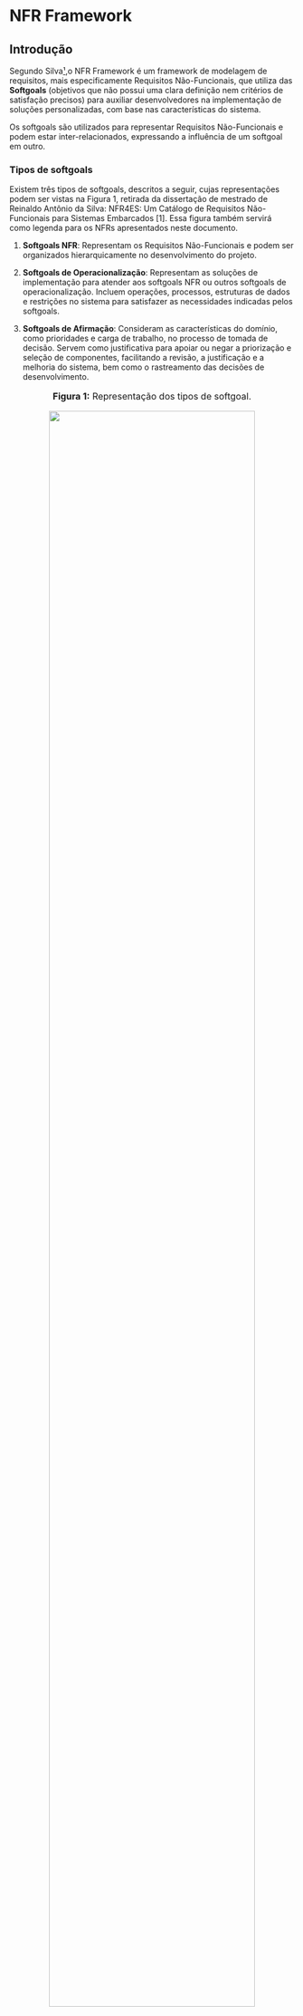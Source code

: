 # NFR Framework

## Introdução
Segundo Silva[¹](https://requisitos-de-software.github.io/2024.1-Consumidor.gov/Modelagem/Modelagem%20%C3%81gil/NFR/#referencias-bibliograficas),o NFR Framework é um framework de modelagem de requisitos, mais especificamente Requisitos Não-Funcionais, que utiliza das **Softgoals** (objetivos que não possui uma clara definição nem critérios de satisfação precisos) para auxiliar desenvolvedores na implementação de soluções personalizadas, com base nas características do sistema. 

Os softgoals são utilizados para representar Requisitos Não-Funcionais e podem estar inter-relacionados, expressando a influência de um softgoal em outro.

### Tipos de softgoals

Existem três tipos de softgoals, descritos a seguir, cujas representações podem ser vistas na Figura 1, retirada da dissertação de mestrado de Reinaldo Antônio da Silva: NFR4ES: Um Catálogo de Requisitos Não-Funcionais para Sistemas Embarcados [1]. Essa figura também servirá como legenda para os NFRs apresentados neste documento.

1. **Softgoals NFR**: Representam os Requisitos Não-Funcionais e podem ser organizados hierarquicamente no desenvolvimento do projeto.

2. **Softgoals de Operacionalização**: Representam as soluções de implementação para atender aos softgoals NFR ou outros softgoals de operacionalização. Incluem operações, processos, estruturas de dados e restrições no sistema para satisfazer as necessidades indicadas pelos softgoals.

3. **Softgoals de Afirmação**: Consideram as características do domínio, como prioridades e carga de trabalho, no processo de tomada de decisão. Servem como justificativa para apoiar ou negar a priorização e seleção de componentes, facilitando a revisão, a justificação e a melhoria do sistema, bem como o rastreamento das decisões de desenvolvimento.

<div align="center">
<font size="3"><p style="text-align: center"><b>Figura 1:</b> Representação dos tipos de softgoal.</p></font>

<img src="URL_DA_IMAGEM" style="width: 85%;">

<font size="3"><p style="text-align: center"><b>Fonte:</b> (CHUNG et al., 2000).</a></p></font>
</div>

O processo de avaliação determina o nível de cumprimento dos requisitos não funcionais através de um conjunto de decisões. Em outras palavras, o procedimento de avaliação verifica se cada softgoal ou interdependência no SIG foi adequadamente atendido. Isso é feito atribuindo rótulos aos softgoals, sendo que os rótulos possíveis incluem "satisfeito", "parcialmente satisfeito", "não atendido", "parcialmente não atendido", "conflitante" e "indeterminado". A figura 2 ilustra um exemplo de cada rótulo, conforme apresentado no artigo de Reinaldo Antônio da Silva [1]. Essa figura também servirá como legenda para os NFRs que serão discutidos neste documento.

<div align="center">
<font size="3"><p style="text-align: center"><b>Figura 2:</b> Rótulos da propagação de impactos.</p></font>

<img src="URL_DA_IMAGEM" style="width: 85%;">

<font size="3"><p style="text-align: center"><b>Fonte:</b> (CHUNG et al., 2000).</a></p></font>
</div>

## Metodologia

Neste documento, descreveremos 12 Requisitos Não Funcionais (NFRs) derivados do nosso documento de especificação suplementar, o qual se fundamentou no modelo FURPS+. Cada membro da equipe foi responsável por definir um NFR dentro de uma categoria do modelo FURPS+.

Para cada categoria, elaboramos um SIG (Softgoal Interdependency Graph), um diagrama que ilustra a propagação de impactos, e um cartão de especificação contendo informações detalhadas sobre o NFR, como sua descrição, categoria, possíveis conflitos, origem, critérios e outras informações relevantes.

# NFR

## NFR01 - Usabilidade

Usabilidade se refere à facilidade e eficácia com que um usuário pode interagir com um sistema, produto ou serviço para alcançar seus objetivos de forma eficiente e satisfatória.

### Softgoal Interdependency Graph

O Softgoal Interdependency Graph do softgoal "Usabilidade" pode ser visto na figura X.

<div align="center">
<font size="3"><p style="text-align: center"><b>Figura X:</b> Softgoal Interdependency Graph do softgoal "Usabilidade".</p></font>

<img src="URL_DA_IMAGEM" style="width: 85%;">

<font size="3"><p style="text-align: center"><b>Autor:</b> Seu Nome, Ano</p></font>
</div>

### Propagação de Impactos

A propagação de impactos do softgoal "Usabilidade" pode ser vista na figura X.

<div align="center">
<font size="3"><p style="text-align: center"><b>Figura X:</b> Propagação de impactos do softgoal "Usabilidade"</p></font>

<img src="URL_DA_IMAGEM" style="width: 85%;">

<font size="3"><p style="text-align: center"><b>Fonte:</b> Seu Nome, Ano</p></font>
</div>

### Cartão de Especificação

Na tabela 1, temos o cartão de especificação do softgoal "Usabilidade".

<div align="center">
<p><b>Tabela 1:</b> Cartão de Especificação do Softgoal Usabilidade</p>
<table>
  <tr>
    <th>Tópico</th>
    <th>Informação</th>
  </tr>
  <tr>
    <td>ID do NFR</td>
    <td>NFR01</td>
  </tr>
  <tr>
    <td>Classificação</td>
    <td>Usabilidade</td>
  </tr>
  <tr>
    <td>Descrição</td>
    <td>O requisito "Usabilidade" refere-se à capacidade do sistema de entregar uma boa usabilidade para os usuários do aplicativo.</td>
  </tr>
  <tr>
    <td>Justificativa</td>
    <td>Uma boa Usabilidade é fundamental para garantir que os usuários possam utilizar o aplicativo com eficiência e garantir a satisfação do usuário, aumentando a acessibilidade e reduzindo erros.</td>
  </tr>
  <tr>
    <td>Origem do Requisito</td>
    <td><a href="https://requisitos-de-software.github.io/2024.1-Consumidor.gov/Modelagem/especsuplementar/">Especificação suplementar</a> e <a href="https://requisitos-de-software.github.io/2024.1-Consumidor.gov/Elicitação/requisitos-elicitados/">requisitos elicitados</a></td>
</td>
  </tr>
  <tr>
    <td>Dependências</td>
    <td>Não foram identificadas restrições ou dependências específicas, mas a atualização da documentação deve ser planejada e coordenada com as versões do aplicativo.</td>
  </tr>
  <tr>
    <td>Prioridade</td>
    <td>O requisito de "Usabilidade" é de alta prioridade, uma vez que influencia diretamente a satisfação do usuário e a eficácia do aplicativo.</td>
  </tr>
  <tr>
    <td>Conflitos</td>
    <td>Não foram identificados conflitos.</td>
  </tr>
  <tr>
    <td>História</td>
    <td>26/05/2024</td>
  </tr>
</table>
<font size="3"><p style="text-align: center">Autor: CÉSAR, Julio. 2024</p></font>
</figure>

## NFR02 - Confiabilidade 

Confiabilidade se refere à capacidade de um sistema, produto ou serviço realizar suas funções de forma consistente e previsível ao longo do tempo, sob condições específicas.

### Softgoal Interdependency Graph

O Softgoal Interdependency Graph do softgoal "Confiabilidade" pode ser visto na figura X.

<div align="center">
<font size="3"><p style="text-align: center"><b>Figura X:</b> Softgoal Interdependency Graph do softgoal "Confiabilidade".</p></font>

<img src="URL_DA_IMAGEM" style="width: 85%;">

<font size="3"><p style="text-align: center"><b>Autor:</b> Seu Nome, Ano</p></font>
</div>

### Propagação de Impactos

A propagação de impactos do softgoal "Confiabilidade" pode ser vista na figura X.

<div align="center">
<font size="3"><p style="text-align: center"><b>Figura X:</b> Propagação de impactos do softgoal "Confiabilidade"</p></font>

<img src="URL_DA_IMAGEM" style="width: 85%;">

<font size="3"><p style="text-align: center"><b>Autor:</b> Seu Nome, Ano</p></font>
</div>

### Cartão de Especificação
Na tabela 2, temos o cartão de especificação do softgoal "Confiabilidade".

<div align="center">
<p><b>Tabela 2:</b> Cartão de Especificação do Softgoal "Confiabilidade"</p>
<table>
  <tr>
    <th>Tópico</th>
    <th>Informação</th>
  </tr>
  <tr>
    <td>ID do NFR</td>
    <td>NFR02</td>
  </tr>
  <tr>
    <td>Classificação</td>
    <td>Confiabilidade</td>
  </tr>
  <tr>
    <td>Descrição</td>
    <td>O requisito "Confiabilidade" refere-se à capacidade do sistema de funcionar consistentemente, estável e sem falhas, garantindo uma experiência positiva do usuário e a credibilidade do aplicativo.</td>
  </tr>
  <tr>
    <td>Justificativa</td>
    <td>A Confiabilidade é fundamental para manter a satisfação do usuário, evitar interrupções inesperadas e garantir o funcionamento correto do aplicativo. Ela é essencial para a credibilidade do aplicativo.</td>
  </tr>
  <tr>
    <td>Origem do Requisito</td>
    <td><a href="https://requisitos-de-software.github.io/2024.1-Consumidor.gov/Modelagem/especsuplementar/">Especificação suplementar</a> e <a href="https://requisitos-de-software.github.io/2024.1-Consumidor.gov/Elicitação/requisitos-elicitados/">requisitos elicitados</a></td>
  </tr>
  <tr>
    <td>Dependências</td>
    <td>Não foram identificadas dependências específicas, mas a manutenção e atualização do aplicativo devem ser coordenadas com as versões lançadas.</td>
  </tr>
  <tr>
    <td>Prioridade</td>
    <td>O requisito de "Confiabilidade" é de alta prioridade devido ao seu impacto direto na satisfação do usuário e na credibilidade do aplicativo.</td>
  </tr>
  <tr>
    <td>Conflitos</td>
    <td>Não foi identificado nenhum conflito com outros requisitos.</td>
  </tr>
  <tr>
    <td>História</td>
    <td>26/05/2024</td>
  </tr>
</table>
</table>
<font size="3"><p style="text-align: center">Autor: CÉSAR, Julio. 2024</p></font>
</figure>

## NFR03 - Performance

Performance se refere ao desempenho ou à capacidade de um sistema, produto ou serviço em cumprir suas funções de forma eficiente e rápida, atendendo às expectativas de desempenho dos usuários.

### Softgoal Interdependency Graph

O Softgoal Interdependency Graph do softgoal "Performance" pode ser visto na figura X.

<div align="center">
<font size="3"><p style="text-align: center"><b>Figura X:</b> Softgoal Interdependency Graph do softgoal "Performance".</p></font>

<img src="URL_DA_IMAGEM" style="width: 85%;">

<font size="3"><p style="text-align: center"><b>Autor:</b> Seu Nome, Ano</p></font>
</div>

### Propagação de Impactos

A propagação de impactos do softgoal "Performance" pode ser vista na figura X.

<div align="center">
<font size="3"><p style="text-align: center"><b>Figura X:</b> Propagação de impactos do softgoal "Performance"</p></font>

<img src="URL_DA_IMAGEM" style="width: 85%;">

<font size="3"><p style="text-align: center"><b>Autor:</b> Seu Nome, Ano</p></font>
</div>

### Cartão de Especificação

Na tabela 3, temos o cartão de especificação do softgoal "Performance".

<div align="center">
<p><b>Tabela 3:</b> Cartão de Especificação do Softgoal "Performance"</p>
<table>
  <tr>
    <th>Tópico</th>
    <th>Informação</th>
  </tr>
  <tr>
    <td>ID do NFR</td>
    <td>NFR03</td>
  </tr>
  <tr>
    <td>Classificação</td>
    <td>Performance</td>
  </tr>
  <tr>
    <td>Descrição</td>
    <td>Performance refere-se ao desempenho e tempo de resposta do sistema.</td>
  </tr>
  <tr>
    <td>Justificativa</td>
    <td>É crucial que o sistema responda de maneira rápida e eficiente para garantir uma experiência satisfatória para o usuário.</td>
  </tr>
  <tr>
    <td>Origem do Requisito</td>
    <td><a href="https://requisitos-de-software.github.io/2024.1-Consumidor.gov/Modelagem/especsuplementar/">Especificação suplementar</a> e <a href="https://requisitos-de-software.github.io/2024.1-Consumidor.gov/Elicitação/requisitos-elicitados/">requisitos elicitados</a></td>
  </tr>
  <tr>
    <td>Dependências</td>
    <td>Não foram identificadas dependências específicas.</td>
  </tr>
  <tr>
    <td>Prioridade</td>
    <td>Alta prioridade, uma vez que influencia diretamente na satisfação do usuário.</td>
  </tr>
  <tr>
    <td>Conflitos</td>
    <td>Não foram identificados conflitos.</td>
  </tr>
  <tr>
    <td>História</td>
    <td>26/05/2024</td>
  </tr>
</table>
<font size="3"><p style="text-align: center">Autor: CÉSAR, Julio. 2024</p></font>
</figure>

## NFR04 - Suportabilidade

Suportabilidade se refere à capacidade de um sistema, produto ou serviço de ser mantido, atualizado e adaptado ao longo do tempo, garantindo sua operacionalidade contínua e a capacidade de lidar com mudanças no ambiente ou nos requisitos do usuário.

### Softgoal Interdependency Graph

O Softgoal Interdependency Graph do softgoal "Performance" pode ser visto na figura X.

<div align="center">
<font size="3"><p style="text-align: center"><b>Figura X:</b> Softgoal Interdependency Graph do softgoal "Performance".</p></font>

<img src="URL_DA_IMAGEM" style="width: 85%;">

<font size="3"><p style="text-align: center"><b>Autor:</b> Seu Nome, Ano</p></font>
</div>

### Propagação de Impactos

A propagação de impactos do softgoal "Performance" pode ser vista na figura X.

<div align="center">
<font size="3"><p style="text-align: center"><b>Figura X:</b> Propagação de impactos do softgoal "Performance"</p></font>

<img src="URL_DA_IMAGEM" style="width: 85%;">

<font size="3"><p style="text-align: center"><b>Autor:</b> Seu Nome, Ano</p></font>
</div>

### Cartão de Especificação

Na tabela 4, temos o cartão de especificação do softgoal "Suporte".

<div align="center">
<p><b>Tabela 4:</b> Cartão de Especificação do Softgoal "Suporte"</p>
<table>
  <tr>
    <th>Tópico</th>
    <th>Informação</th>
  </tr>
  <tr>
    <td>Identificador</td>
    <td>NFR04</td>
  </tr>
  <tr>
    <td>Classificação</td>
    <td>Suportabilidade</td>
  </tr>
  <tr>
    <td>Descrição</td>
    <td>O suporte de um sistema é relacionado ao nível de manutenção, configuração, compatibilidade e capacidade de expansão do sistema. Esses aspectos são cruciais para garantir que o sistema seja mantido, atualizado e capaz de atender às necessidades dos usuários.</td>
  </tr>
  <tr>
    <td>Justificativa</td>
    <td>É fundamental assegurar uma alta capacidade de suporte para garantir que o sistema permaneça funcional, seguro e eficiente ao longo do tempo. A manutenção adequada, a compatibilidade com diferentes dispositivos e sistemas operacionais, e a capacidade de expansão são aspectos essenciais para atender às demandas dos usuários e manter a relevância do sistema.</td>
  </tr>
  <tr>
    <td>Origem do Requisito</td>
    <td><a href="https://requisitos-de-software.github.io/2024.1-Consumidor.gov/Modelagem/especsuplementar/">Especificação suplementar</a> e <a href="https://requisitos-de-software.github.io/2024.1-Consumidor.gov/Elicitação/requisitos-elicitados/">requisitos elicitados</a></td>
  </tr>
  <tr>
    <td>Dependências</td>
    <td>Não foram identificadas restrições ou dependências específicas, mas a atualização da documentação deve ser planejada e coordenada com as versões do aplicativo.</td>
  </tr>
  <tr>
    <td>Prioridade</td>
    <td>O requisito de "Suporte" é de alta prioridade, para garantir a funcionalidade contínua e a relevância do sistema ao longo do tempo.</td>
  </tr>
  <tr>
    <td>Conflitos</td>
    <td>Não foi identificado nenhum conflito.</td>
  </tr>
  <tr>
    <td>História</td>
    <td>26/05/2024</td>
  </tr>
</table>
<font size="3"><p style="text-align: center">Autor: CÉSAR, Julio. 2024</p></font>
</figure>
</div>

## NFR05 - Restrições de Design

Restrições de design são limitações ou condições específicas que influenciam o processo de criação e desenvolvimento de um produto, sistema ou serviço.

### Softgoal Interdependency Graph

O Softgoal Interdependency Graph do softgoal "Design" pode ser visto na figura X.

<div align="center">
<font size="3"><p style="text-align: center"><b>Figura X:</b> Softgoal Interdependency Graph do softgoal "Design".</p></font>

<img src="URL_DA_IMAGEM" style="width: 85%;">

<font size="3"><p style="text-align: center"><b>Autor:</b> Seu Nome, Ano</p></font>
</div>

### Propagação de Impactos

A propagação de impactos do softgoal "Design" pode ser vista na figura X.

<div align="center">
<font size="3"><p style="text-align: center"><b>Figura X:</b> Propagação de impactos do softgoal "Design"</p></font>

<img src="URL_DA_IMAGEM" style="width: 85%;">

<font size="3"><p style="text-align: center"><b>Autor:</b> Seu Nome, Ano</p></font>
</div>

### Cartão de Especificação

Na tabela 5, temos o cartão de especificação do Softgoal "Restrições de Design".

<div align="center">
<p><b>Tabela 5:</b> Cartão de Especificação do Softgoal "Restrições de Design"</p>
<table>
  <tr>
    <th>Tópico</th>
    <th>Informação</th>
  </tr>
  <tr>
    <td>Identificador</td>
    <td>RNF05</td>
  </tr>
  <tr>
    <td>Classificação</td>
    <td>Restrições de Design</td>
  </tr>
  <tr>
    <td>Descrição</td>
    <td>O requisito "Restrições de Design" refere-se a limitações ou condições específicas que devem ser consideradas durante o processo de criação e desenvolvimento do aplicativo.</td>
  </tr>
  <tr>
    <td>Justificativa</td>
    <td>As Restrições de Design são fundamentais para garantir uma experiência de usuário coesa e consistente, seguindo padrões estabelecidos e mantendo uma identidade visual unificada.</td>
  </tr>
  <tr>
    <td>Origem do Requisito</td>
    <td><a href="https://requisitos-de-software.github.io/2024.1-Consumidor.gov/Modelagem/especsuplementar/">Especificação suplementar</a> e <a href="https://requisitos-de-software.github.io/2024.1-Consumidor.gov/Elicitação/requisitos-elicitados/">requisitos elicitados</a></td>
  </tr>
  <tr>
    <td>Dependências</td>
    <td>Não foram identificadas restrições ou dependências específicas, mas a manutenção da documentação deve ser coordenada com as versões do aplicativo.</td>
  </tr>
  <tr>
    <td>Prioridade</td>
    <td>O requisito de "Restrições de Design" é de alta prioridade devido ao seu impacto direto na consistência visual e na experiência do usuário.</td>
  </tr>
  <tr>
    <td>Conflitos</td>
    <td>Não foi identificado nenhum conflito.</td>
  </tr>
  <tr>
    <td>História</td>
    <td>26/05/2024</td>
  </tr>
</table>
<font size="3"><p style="text-align: center">Autor: CÉSAR, Julio. 2024</p></font>
</figure>

## NFR06 - Implementação

Implementação é o processo de colocar em prática um plano ou conceito. Em termos de desenvolvimento de software ou engenharia de sistemas, implementação refere-se à fase em que o código é escrito e as soluções são construídas de acordo com as especificações e requisitos previamente definidos.

### Softgoal Interdependency Graph

O Softgoal Interdependency Graph do softgoal "Implementação" pode ser visto na figura X.

<div align="center">
<font size="3"><p style="text-align: center"><b>Figura X:</b> Softgoal Interdependency Graph do softgoal "Implementação".</p></font>

<img src="URL_DA_IMAGEM" style="width: 85%;">

<font size="3"><p style="text-align: center"><b>Autor:</b> Seu Nome, Ano</p></font>
</div>

### Propagação de Impactos

A propagação de impactos do softgoal "Implementação" pode ser vista na figura X.

<div align="center">
<font size="3"><p style="text-align: center"><b>Figura X:</b> Propagação de impactos do softgoal "Implementação"</p></font>

<img src="URL_DA_IMAGEM" style="width: 85%;">

<font size="3"><p style="text-align: center"><b>Autor:</b> Seu Nome, Ano</p></font>
</div>

### Cartão de Especificação

Na tabela 6, temos o cartão de especificação do Softgoal "Implementação".

<div align="center">
<p><b>Tabela 6:</b> Cartão de Especificação do Softgoal "Restrições de Design"</p>

<table>
  <tr>
    <th>Tópico</th>
    <th>Informação</th>
  </tr>
  <tr>
    <td>Identificador</td>
    <td>NFR06</td>
  </tr>
  <tr>
    <td>Classificação</td>
    <td>Implementação</td>
  </tr>
  <tr>
    <td>Descrição</td>
    <td>Implementação é transformar ideias em ações. É o elo entre planejamento e resultados concretos. Requer organização, recursos e comprometimento para atingir objetivos em projetos, políticas ou estratégias.</td>
  </tr>
  <tr>
    <td>Justificativa</td>
    <td>A implementação é essencial para concretizar os planos e garantir que as ideias se transformem em ações tangíveis.</td>
  </tr>
  <tr>
    <td>Origem do Requisito</td>
    <td><a href="https://requisitos-de-software.github.io/2024.1-Consumidor.gov/Modelagem/especsuplementar/">Especificação suplementar</a> e <a href="https://requisitos-de-software.github.io/2024.1-Consumidor.gov/Elicitação/requisitos-elicitados/">requisitos elicitados</a></td>
  </tr>
  <tr>
    <td>Dependências</td>
    <td></td>
  </tr>
  <tr>
    <td>Prioridade</td>
    <td></td>
  </tr>
  <tr>
    <td>Conflitos</td>
    <td></td>
  </tr>
  <tr>
    <td>História</td>
    <td></td>
  </tr>
</table>

<font size="3"><p style="text-align: center">Autor: CÉSAR, Julio. 2024</p></font>
</figure>

## NFR07 - Requisitos de Interface

Interface refere-se ao ponto de interação entre dois sistemas, componentes ou entidades, onde ocorre a troca de informações, comandos ou interações. Em computação e tecnologia, uma interface pode ser tanto física quanto digital.

### Softgoal Interdependency Graph

O Softgoal Interdependency Graph do softgoal "Interface" pode ser visto na figura X.

<div align="center">
<font size="3"><p style="text-align: center"><b>Figura X:</b> Softgoal Interdependency Graph do softgoal "Interface".</p></font>

<img src="URL_DA_IMAGEM" style="width: 85%;">

<font size="3"><p style="text-align: center"><b>Autor:</b> Seu Nome, Ano</p></font>
</div>

### Propagação de Impactos

A propagação de impactos do softgoal "Interface" pode ser vista na figura X.

<div align="center">
<font size="3"><p style="text-align: center"><b>Figura X:</b> Propagação de impactos do softgoal "Interface"</p></font>

<img src="URL_DA_IMAGEM" style="width: 85%;">

<font size="3"><p style="text-align: center"><b>Autor:</b> Seu Nome, Ano</p></font>
</div>

### Cartão de Especificação

Na tabela 7, temos o cartão de especificação do Softgoal "Interface".

<div align="center">
<p><b>Tabela 7:</b> Cartão de Especificação do Softgoal "Restrições de Design"</p>

<table>
  <tr>
    <th>Tópico</th>
    <th>Informação</th>
  </tr>
  <tr>
    <td>Identificador</td>
    <td>NFR07</td>
  </tr>
  <tr>
    <td>Classificação</td>
    <td>Interface</td>
  </tr>
  <tr>
    <td>Descrição</td>
    <td>Uma interface é a fronteira onde a interação ocorre entre dois sistemas, ou entre um sistema e seus usuários.</td>
  </tr>
  <tr>
    <td>Justificativa</td>
    <td>A interface é a ponte entre os usuários e os sistemas, e sua implementação é crucial para proporcionar uma experiência de usuário fluida e intuitiva.</td>
  </tr>
  <tr>
    <td>Origem do Requisito</td>
    <td><a href="https://requisitos-de-software.github.io/2024.1-Consumidor.gov/Modelagem/especsuplementar/">Especificação suplementar</a> e <a href="https://requisitos-de-software.github.io/2024.1-Consumidor.gov/Elicitação/requisitos-elicitados/">requisitos elicitados</a></td>
  </tr>
  <tr>
    <td>Dependências</td>
    <td></td>
  </tr>
  <tr>
    <td>Prioridade</td>
    <td></td>
  </tr>
  <tr>
    <td>Conflitos</td>
    <td></td>
  </tr>
  <tr>
    <td>História</td>
    <td></td>
  </tr>
</table>

<font size="3"><p style="text-align: center">Autor: CÉSAR, Julio. 2024</p></font>
</figure>

## NFR08 - Requisitos de Físicos

Os requisitos físicos são aqueles que representam os requisitos relacionados a hardware do sistema.

### Softgoal Interdependency Graph

O Softgoal Interdependency Graph do softgoal "Físicos" pode ser visto na figura X.

<div align="center">
<font size="3"><p style="text-align: center"><b>Figura X:</b> Softgoal Interdependency Graph do softgoal "Físicos".</p></font>

<img src="URL_DA_IMAGEM" style="width: 85%;">

<font size="3"><p style="text-align: center"><b>Autor:</b> Seu Nome, Ano</p></font>
</div>

### Propagação de Impactos

A propagação de impactos do softgoal "Físicos" pode ser vista na figura X.

<div align="center">
<font size="3"><p style="text-align: center"><b>Figura X:</b> Propagação de impactos do softgoal "Físicos"</p></font>

<img src="URL_DA_IMAGEM" style="width: 85%;">

<font size="3"><p style="text-align: center"><b>Autor:</b> Seu Nome, Ano</p></font>
</div>

### Cartão de Especificação

Na tabela 8, temos o cartão de especificação do Softgoal "Físicos".

<div align="center">
<p><b>Tabela 8:</b> Cartão de Especificação do Softgoal "Restrições de Design"</p>

<table>
  <tr>
    <th>Tópico</th>
    <th>Informação</th>
  </tr>
  <tr>
    <td>Identificador</td>
    <td>NFR08</td>
  </tr>
  <tr>
    <td>Classificação</td>
    <td>Físicos</td>
  </tr>
  <tr>
    <td>Descrição</td>
    <td>
Os requisitos físicos referem-se às características tangíveis e materiais que um produto, sistema ou processo deve possuir para atender às necessidades práticas e funcionais.</td>
  </tr>
  <tr>
    <td>Justificativa</td>
    <td>A implementação dos requisitos físicos é essencial para garantir que o produto ou sistema atenda às necessidades práticas e funcionais dos usuários.</td>
  </tr>
  <tr>
    <td>Origem do Requisito</td>
    <td><a href="https://requisitos-de-software.github.io/2024.1-Consumidor.gov/Modelagem/especsuplementar/">Especificação suplementar</a> e <a href="https://requisitos-de-software.github.io/2024.1-Consumidor.gov/Elicitação/requisitos-elicitados/">requisitos elicitados</a></td>
  </tr>
  <tr>
    <td>Dependências</td>
    <td></td>
  </tr>
  <tr>
    <td>Prioridade</td>
    <td></td>
  </tr>
  <tr>
    <td>Conflitos</td>
    <td></td>
  </tr>
  <tr>
    <td>História</td>
    <td></td>
  </tr>
</table>

<font size="3"><p style="text-align: center">Autor: CÉSAR, Julio. 2024</p></font>
</figure>

## NFR09 - Requisitos de Documentação


Documentação refere-se ao conjunto de registros, informações e instruções que descrevem um sistema, processo, produto ou serviço.

### Softgoal Interdependency Graph

O Softgoal Interdependency Graph do softgoal "Documentação" pode ser visto na figura X.

<div align="center">
<font size="3"><p style="text-align: center"><b>Figura X:</b> Softgoal Interdependency Graph do softgoal "Documentação".</p></font>

<img src="URL_DA_IMAGEM" style="width: 85%;">

<font size="3"><p style="text-align: center"><b>Autor:</b> Seu Nome, Ano</p></font>
</div>

### Propagação de Impactos

A propagação de impactos do softgoal "Documentação" pode ser vista na figura X.

<div align="center">
<font size="3"><p style="text-align: center"><b>Figura X:</b> Propagação de impactos do softgoal "Documentação"</p></font>

<img src="URL_DA_IMAGEM" style="width: 85%;">

<font size="3"><p style="text-align: center"><b>Autor:</b> Seu Nome, Ano</p></font>
</div>

### Cartão de Especificação

Na tabela 9, temos o cartão de especificação do Softgoal "Documentação".

<div align="center">
<p><b>Tabela 9:</b> Cartão de Especificação do Softgoal "Restrições de Design"</p>

<table>
  <tr>
    <th>Tópico</th>
    <th>Informação</th>
  </tr>
  <tr>
    <td>Identificador</td>
    <td>NFR09</td>
  </tr>
  <tr>
    <td>Classificação</td>
    <td>Documentação</td>
  </tr>
  <tr>
    <td>Descrição</td>
    <td>A documentação é o conjunto de registros escritos, gráficos ou audiovisuais que descrevem detalhadamente um produto, processo ou sistema.</td>
  </tr>
  <tr>
    <td>Justificativa</td>
    <td>A implementação da documentação é vital para garantir a compreensão clara e precisa do produto, processo ou sistema.</td>
  </tr>
  <tr>
    <td>Origem do Requisito</td>
    <td><a href="https://requisitos-de-software.github.io/2024.1-Consumidor.gov/Modelagem/especsuplementar/">Especificação suplementar</a> e <a href="https://requisitos-de-software.github.io/2024.1-Consumidor.gov/Elicitação/requisitos-elicitados/">requisitos elicitados</a></td>
  </tr>
  <tr>
    <td>Dependências</td>
    <td></td>
  </tr>
  <tr>
    <td>Prioridade</td>
    <td></td>
  </tr>
  <tr>
    <td>Conflitos</td>
    <td></td>
  </tr>
  <tr>
    <td>História</td>
    <td></td>
  </tr>
</table>

<font size="3"><p style="text-align: center">Autor: CÉSAR, Julio. 2024</p></font>
</figure>

## Referências Bibliográficas

> [1] DA SILVA, Reinaldo Antônio. NFR4ES: Um Catálogo de Requisitos Não-Funcionais para Sistemas Embarcados, 2019. Disponível em: [https://aprender3.unb.br/pluginfile.php/2845051/mod_resource/content/2/DISSERTA%C3%87%C3%83O%20Reinaldo%20Ant%C3%B4nio%20da%20Silva.pdf](https://aprender3.unb.br/pluginfile.php/2845051/mod_resource/content/2/DISSERTA%C3%87%C3%83O%20Reinaldo%20Ant%C3%B4nio%20da%20Silva.pdf). Acesso em: 23 de maio de 2024.

## Bibliografia

> SERRANO, et al. Requisitos – Aula 17, 2024. Disponível em: [https://aprender3.unb.br/pluginfile.php/2845052/mod_resource/content/1/Requisitos%20-%20Aula%20019a.pdf](https://aprender3.unb.br/pluginfile.php/2845052/mod_resource/content/1/Requisitos%20-%20Aula%20019a.pdf). Acesso em: 23 de maio de 2024.

> YRJÖNEN, Anton; MERILLINA, Janne. Extending the NFR Framework with Measurable Non-Functional Requirements, 2009. Disponível em: [https://ceur-ws.org/Vol-553/paper2.pdf](https://ceur-ws.org/Vol-553/paper2.pdf). Acesso em: 23 de maio de 2024.

> CASTRO, Jaelson. Requisitos Não-Funcionais, 2014. Disponível em: [https://www.cin.ufpe.br/~if716/arquivos20152/experimentoBruno/Aula2/Aula2-Parte2-NFR%20Framework.pdf](https://www.cin.ufpe.br/~if716/arquivos20152/experimentoBruno/Aula2/Aula2-Parte2-NFR%20Framework.pdf). Acesso em: 23 de maio de 2024.

## Histórico de Versão

| Versão | Data de execução | Data de revisão |  Descrição                          | Autor(es)                                           | Revisor(es)                                           |
| :----: | :--------------: | :-------------: | :---------------------------------: | :-------------------------------------------------: | :---------------------------------------------------: |
| 1.0    | 22/05/2024       | 23/05/2024      | Criação do artefato NFR Framework   | [Henrique Galdino](https://github.com/hgaldino05)   | [Igor Thiago](https://github.com/alladin-51)         |
